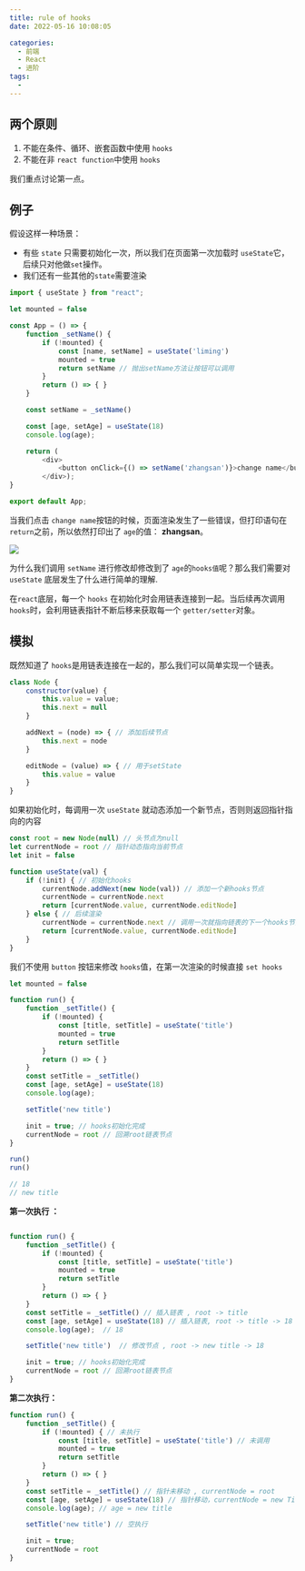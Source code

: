 ```yaml
---
title: rule of hooks
date: 2022-05-16 10:08:05

categories:
  - 前端
  - React
  - 进阶
tags:
  - 
---
```


## 两个原则

1.  不能在条件、循环、嵌套函数中使用 `hooks`
2.  不能在非 `react function`中使用 `hooks`

我们重点讨论第一点。

## 例子

假设这样一种场景：
-   有些 `state` 只需要初始化一次，所以我们在页面第一次加载时 `useState`它，后续只对他做`set`操作。
-   我们还有一些其他的`state`需要渲染

```javascript
import { useState } from "react";

let mounted = false

const App = () => {
    function _setName() {
        if (!mounted) {
            const [name, setName] = useState('liming')
            mounted = true
            return setName // 抛出setName方法让按钮可以调用
        }
        return () => { }
    }

    const setName = _setName()

    const [age, setAge] = useState(18) 
    console.log(age);

    return (
        <div>
            <button onClick={() => setName('zhangsan')}>change name</button>
        </div>);
}

export default App;
```

当我们点击 `change name`按钮的时候，页面渲染发生了一些错误，但打印语句在 `return`之前，所以依然打印出了 `age`的值： **zhangsan**。 

![](https://linyc.oss-cn-beijing.aliyuncs.com/rule-of-hooks.gif)

为什么我们调用 `setName` 进行修改却修改到了 `age`的`hooks值`呢？那么我们需要对 `useState` 底层发生了什么进行简单的理解.

在`react`底层，每一个 `hooks` 在初始化时会用链表连接到一起。当后续再次调用 `hooks`时，会利用链表指针不断后移来获取每一个 `getter/setter`对象。

## 模拟

既然知道了 `hooks`是用链表连接在一起的，那么我们可以简单实现一个链表。

```javascript
class Node {
    constructor(value) {
        this.value = value;
        this.next = null
    }

    addNext = (node) => { // 添加后续节点
        this.next = node
    }

    editNode = (value) => { // 用于setState
        this.value = value
    }
}

```

如果初始化时，每调用一次 `useState` 就动态添加一个新节点，否则则返回指针指向的内容

```javascript
const root = new Node(null) // 头节点为null
let currentNode = root // 指针动态指向当前节点
let init = false 

function useState(val) {
    if (!init) { // 初始化hooks
        currentNode.addNext(new Node(val)) // 添加一个新hooks节点
        currentNode = currentNode.next
        return [currentNode.value, currentNode.editNode]
    } else { // 后续渲染
        currentNode = currentNode.next // 调用一次就指向链表的下一个hooks节点
        return [currentNode.value, currentNode.editNode]
    }
}

```

我们不使用 `button` 按钮来修改 `hooks`值，在第一次渲染的时候直接 `set hooks`

```javascript
let mounted = false

function run() {
    function _setTitle() {
        if (!mounted) {
            const [title, setTitle] = useState('title')
            mounted = true
            return setTitle
        }
        return () => { } 
    }
    const setTitle = _setTitle()
    const [age, setAge] = useState(18)
    console.log(age); 

    setTitle('new title') 

    init = true; // hooks初始化完成
    currentNode = root // 回溯root链表节点
}

run() 
run() 

// 18
// new title

```

**第一次执行 ：**

```javascript

function run() {
    function _setTitle() {
        if (!mounted) {
            const [title, setTitle] = useState('title')
            mounted = true
            return setTitle
        }
        return () => { } 
    }
    const setTitle = _setTitle() // 插入链表 , root -> title
    const [age, setAge] = useState(18) // 插入链表, root -> title -> 18
    console.log(age);  // 18

    setTitle('new title')  // 修改节点 , root -> new title -> 18

    init = true; // hooks初始化完成
    currentNode = root // 回溯root链表节点
}

```

**第二次执行：**

```javascript
function run() {
    function _setTitle() {
        if (!mounted) { // 未执行
            const [title, setTitle] = useState('title') // 未调用
            mounted = true
            return setTitle
        }
        return () => { } 
    }
    const setTitle = _setTitle() // 指针未移动 , currentNode = root
    const [age, setAge] = useState(18) // 指针移动，currentNode = new Title
    console.log(age); // age = new title 

    setTitle('new title') // 空执行

    init = true;
    currentNode = root 
}


```
